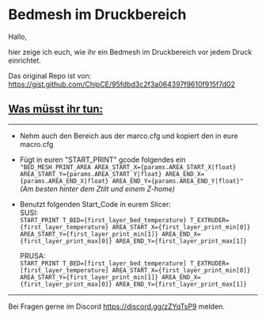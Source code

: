 # Bedmesh im Druckbereich

Hallo,

hier zeige ich euch, wie ihr ein Bedmesh im Druckbereich vor jedem Druck einrichtet.

Das original Repo ist von:
https://gist.github.com/ChipCE/95fdbd3c2f3a064397f9610f915f7d02

## <u> Was müsst ihr tun: </u>  
---

- Nehm auch den Bereich aus der marco.cfg und kopiert den in eure macro.cfg
- Fügt in euren "START_PRINT" gcode folgendes ein  
`"BED_MESH_PRINT_AREA AREA_START_X={params.AREA_START_X|float} AREA_START_Y={params.AREA_START_Y|float} AREA_END_X={params.AREA_END_X|float} AREA_END_Y={params.AREA_END_Y|float}"`
*(Am besten hinter dem Ztilt und einem Z-home)*
- Benutzt folgenden Start_Code in eurem Slicer:  
SUSI:  
`START_PRINT T_BED={first_layer_bed_temperature} T_EXTRUDER={first_layer_temperature} AREA_START_X={first_layer_print_min[0]} AREA_START_Y={first_layer_print_min[1]} AREA_END_X={first_layer_print_max[0]} AREA_END_Y={first_layer_print_max[1]}`  
    
    PRUSA:  
    `START_PRINT T_BED=[first_layer_bed_temperature] T_EXTRUDER=[first_layer_temperature] AREA_START_X={first_layer_print_min[0]} AREA_START_Y={first_layer_print_min[1]} AREA_END_X={first_layer_print_max[0]} AREA_END_Y={first_layer_print_max[1]}`  
---

Bei Fragen gerne im Discord https://discord.gg/zZYqTsP9 melden.  


